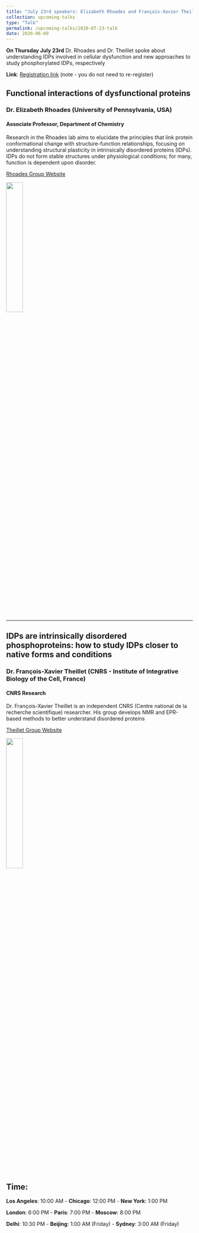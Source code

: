 ```yaml
---
title: "July 23rd speakers: Elizabeth Rhoades and François-Xavier Theillet"
collection: upcoming-talks
type: "Talk"
permalink: /upcoming-talks/2020-07-23-talk
date: 2020-06-09
---
```


**On Thursday July 23rd** Dr. Rhoades and Dr. Theillet spoke about understanding IDPs involved in cellular dysfunction and new approaches to study phosphorylated IDPs, respectively

**Link**: [Registration link](https://forms.gle/eGgFFj7Tx3wAB2qh9) (note - you do not need to re-register)

## Functional interactions of dysfunctional proteins
### Dr. Elizabeth Rhoades (University of Pennsylvania, USA)

#### Associate Professor, Department of Chemistry

Research in the Rhoades lab aims to elucidate the principles that link protein conformational change with structure-function relationships, focusing on understanding structural plasticity in intrinsically disordered proteins (IDPs). IDPs do not form stable structures under physiological conditions; for many, function is dependent upon disorder. 

[Rhoades Group Website](https://www.chem.upenn.edu/profile/elizabeth-rhoades)

<img src="{{site.baseurl}}/images/speakers/2020/rhoades.jpg" width="30%">


---

## IDPs are intrinsically disordered phosphoproteins: how to study IDPs closer to native forms and conditions
### Dr. François-Xavier Theillet (CNRS - Institute of Integrative Biology of the Cell, France)

#### CNRS Research
Dr. François-Xavier Theillet is an independent CNRS (Centre national de la recherche scientifique) researcher. His group develops NMR and EPR-based methods to better understand disordered proteins

[Theillet Group Website](https://www.i2bc.paris-saclay.fr/spip.php?article535&lang=fr)

<img src="{{site.baseurl}}/images/speakers/2020/theillet.jpg" width="30%">


## Time:
**Los Angeles**: 10:00 AM - **Chicago**: 12:00 PM  - **New York**: 1:00 PM 

**London**: 6:00 PM - **Paris**: 7:00 PM - **Moscow**: 8:00 PM 

**Delhi**: 10:30 PM - **Beijing**: 1:00 AM (Friday)  - **Sydney**: 3:00 AM (Friday)




